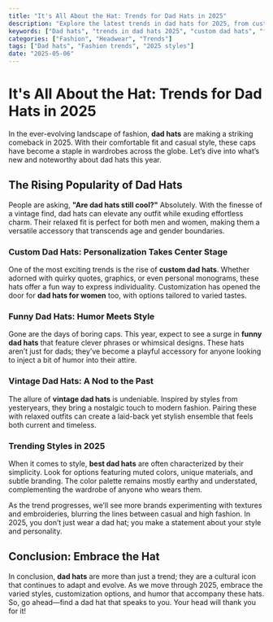 ```yaml
---
title: "It's All About the Hat: Trends for Dad Hats in 2025"
description: "Explore the latest trends in dad hats for 2025, from custom styles to humor-infused graphics."
keywords: ["Dad hats", "trends in dad hats 2025", "custom dad hats", "funny dad hats", "vintage dad hats"]
categories: ["Fashion", "Headwear", "Trends"]
tags: ["Dad hats", "Fashion trends", "2025 styles"]
date: "2025-05-06"
---
```


# It's All About the Hat: Trends for Dad Hats in 2025

In the ever-evolving landscape of fashion, **dad hats** are making a striking comeback in 2025. With their comfortable fit and casual style, these caps have become a staple in wardrobes across the globe. Let’s dive into what’s new and noteworthy about dad hats this year.

## The Rising Popularity of Dad Hats

People are asking, **"Are dad hats still cool?"** Absolutely. With the finesse of a vintage find, dad hats can elevate any outfit while exuding effortless charm. Their relaxed fit is perfect for both men and women, making them a versatile accessory that transcends age and gender boundaries.

### Custom Dad Hats: Personalization Takes Center Stage

One of the most exciting trends is the rise of **custom dad hats**. Whether adorned with quirky quotes, graphics, or even personal monograms, these hats offer a fun way to express individuality. Customization has opened the door for **dad hats for women** too, with options tailored to varied tastes.

### Funny Dad Hats: Humor Meets Style

Gone are the days of boring caps. This year, expect to see a surge in **funny dad hats** that feature clever phrases or whimsical designs. These hats aren’t just for dads; they’ve become a playful accessory for anyone looking to inject a bit of humor into their attire.

### Vintage Dad Hats: A Nod to the Past

The allure of **vintage dad hats** is undeniable. Inspired by styles from yesteryears, they bring a nostalgic touch to modern fashion. Pairing these with relaxed outfits can create a laid-back yet stylish ensemble that feels both current and timeless.

### Trending Styles in 2025

When it comes to style, **best dad hats** are often characterized by their simplicity. Look for options featuring muted colors, unique materials, and subtle branding. The color palette remains mostly earthy and understated, complementing the wardrobe of anyone who wears them.

As the trend progresses, we’ll see more brands experimenting with textures and embroideries, blurring the lines between casual and high fashion. In 2025, you don’t just wear a dad hat; you make a statement about your style and personality.

## Conclusion: Embrace the Hat

In conclusion, **dad hats** are more than just a trend; they are a cultural icon that continues to adapt and evolve. As we move through 2025, embrace the varied styles, customization options, and humor that accompany these hats. So, go ahead—find a dad hat that speaks to you. Your head will thank you for it!